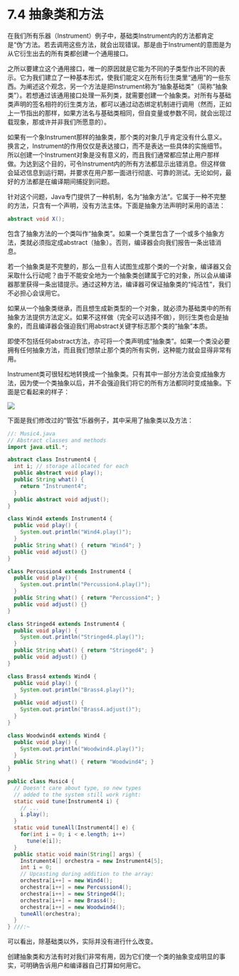 # 7.4 抽象类和方法


在我们所有乐器（Instrument）例子中，基础类Instrument内的方法都肯定是“伪”方法。若去调用这些方法，就会出现错误。那是由于Instrument的意图是为从它衍生出去的所有类都创建一个通用接口。

之所以要建立这个通用接口，唯一的原因就是它能为不同的子类型作出不同的表示。它为我们建立了一种基本形式，使我们能定义在所有衍生类里“通用”的一些东西。为阐述这个观念，另一个方法是把Instrument称为“抽象基础类”（简称“抽象类”）。若想通过该通用接口处理一系列类，就需要创建一个抽象类。对所有与基础类声明的签名相符的衍生类方法，都可以通过动态绑定机制进行调用（然而，正如上一节指出的那样，如果方法名与基础类相同，但自变量或参数不同，就会出现过载现象，那或许并非我们所愿意的）。

如果有一个象Instrument那样的抽象类，那个类的对象几乎肯定没有什么意义。换言之，Instrument的作用仅仅是表达接口，而不是表达一些具体的实施细节。所以创建一个Instrument对象是没有意义的，而且我们通常都应禁止用户那样做。为达到这个目的，可令Instrument内的所有方法都显示出错消息。但这样做会延迟信息到运行期，并要求在用户那一面进行彻底、可靠的测试。无论如何，最好的方法都是在编译期间捕捉到问题。

针对这个问题，Java专门提供了一种机制，名为“抽象方法”。它属于一种不完整的方法，只含有一个声明，没有方法主体。下面是抽象方法声明时采用的语法：

``` java
abstract void X();
```

包含了抽象方法的一个类叫作“抽象类”。如果一个类里包含了一个或多个抽象方法，类就必须指定成abstract（抽象）。否则，编译器会向我们报告一条出错消息。

若一个抽象类是不完整的，那么一旦有人试图生成那个类的一个对象，编译器又会采取什么行动呢？由于不能安全地为一个抽象类创建属于它的对象，所以会从编译器那里获得一条出错提示。通过这种方法，编译器可保证抽象类的“纯洁性”，我们不必担心会误用它。

如果从一个抽象类继承，而且想生成新类型的一个对象，就必须为基础类中的所有抽象方法提供方法定义。如果不这样做（完全可以选择不做），则衍生类也会是抽象的，而且编译器会强迫我们用abstract关键字标志那个类的“抽象”本质。

即使不包括任何abstract方法，亦可将一个类声明成“抽象类”。如果一个类没必要拥有任何抽象方法，而且我们想禁止那个类的所有实例，这种能力就会显得非常有用。

Instrument类可很轻松地转换成一个抽象类。只有其中一部分方法会变成抽象方法，因为使一个类抽象以后，并不会强迫我们将它的所有方法都同时变成抽象。下面是它看起来的样子：

![](7-3.gif)

下面是我们修改过的“管弦”乐器例子，其中采用了抽象类以及方法：

``` java
//: Music4.java
// Abstract classes and methods
import java.util.*;

abstract class Instrument4 {
  int i; // storage allocated for each
  public abstract void play();
  public String what() {
    return "Instrument4";
  }
  public abstract void adjust();
}

class Wind4 extends Instrument4 {
  public void play() {
    System.out.println("Wind4.play()");
  }
  public String what() { return "Wind4"; }
  public void adjust() {}
}

class Percussion4 extends Instrument4 {
  public void play() {
    System.out.println("Percussion4.play()");
  }
  public String what() { return "Percussion4"; }
  public void adjust() {}
}

class Stringed4 extends Instrument4 {
  public void play() {
    System.out.println("Stringed4.play()");
  }
  public String what() { return "Stringed4"; }
  public void adjust() {}
}

class Brass4 extends Wind4 {
  public void play() {
    System.out.println("Brass4.play()");
  }
  public void adjust() { 
    System.out.println("Brass4.adjust()");
  }
}

class Woodwind4 extends Wind4 {
  public void play() {
    System.out.println("Woodwind4.play()");
  }
  public String what() { return "Woodwind4"; }
}

public class Music4 {
  // Doesn't care about type, so new types
  // added to the system still work right:
  static void tune(Instrument4 i) {
    // ...
    i.play();
  }
  static void tuneAll(Instrument4[] e) {
    for(int i = 0; i < e.length; i++)
      tune(e[i]);
  }
  public static void main(String[] args) {
    Instrument4[] orchestra = new Instrument4[5];
    int i = 0;
    // Upcasting during addition to the array:
    orchestra[i++] = new Wind4();
    orchestra[i++] = new Percussion4();
    orchestra[i++] = new Stringed4();
    orchestra[i++] = new Brass4();
    orchestra[i++] = new Woodwind4();
    tuneAll(orchestra);
  }
} ///:~
```

可以看出，除基础类以外，实际并没有进行什么改变。

创建抽象类和方法有时对我们非常有用，因为它们使一个类的抽象变成明显的事实，可明确告诉用户和编译器自己打算如何用它。
